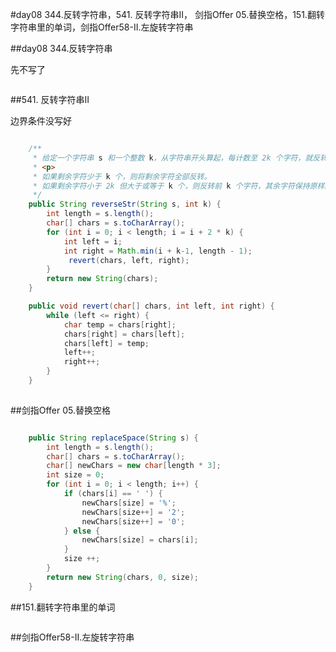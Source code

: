 #day08 344.反转字符串，541. 反转字符串II， 剑指Offer 05.替换空格，151.翻转字符串里的单词，剑指Offer58-II.左旋转字符串

##day08 344.反转字符串

先不写了

```java


```
##541. 反转字符串II

边界条件没写好

```java

    /**
     * 给定一个字符串 s 和一个整数 k，从字符串开头算起，每计数至 2k 个字符，就反转这 2k 字符中的前 k 个字符。
     * <p>
     * 如果剩余字符少于 k 个，则将剩余字符全部反转。
     * 如果剩余字符小于 2k 但大于或等于 k 个，则反转前 k 个字符，其余字符保持原样。
     */
    public String reverseStr(String s, int k) {
        int length = s.length();
        char[] chars = s.toCharArray();
        for (int i = 0; i < length; i = i + 2 * k) {
            int left = i;
            int right = Math.min(i + k-1, length - 1);
             revert(chars, left, right);
        }
        return new String(chars);
    }

    public void revert(char[] chars, int left, int right) {
        while (left <= right) {
            char temp = chars[right];
            chars[right] = chars[left];
            chars[left] = temp;
            left++;
            right++;
        }
    }
    

```
##剑指Offer 05.替换空格



```java

    public String replaceSpace(String s) {
        int length = s.length();
        char[] chars = s.toCharArray();
        char[] newChars = new char[length * 3];
        int size = 0;
        for (int i = 0; i < length; i++) {
            if (chars[i] == ' ') {
                newChars[size] = '%';
                newChars[size++] = '2';
                newChars[size++] = '0';
            } else {
                newChars[size] = chars[i];
            }
            size ++;
        }
        return new String(chars, 0, size);
    }

```
##151.翻转字符串里的单词



```java


```
##剑指Offer58-II.左旋转字符串



```java


```
